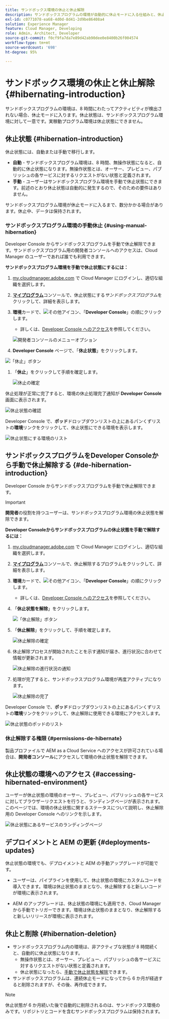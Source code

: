 ```yaml
---
title: サンドボックス環境の休止と休止解除
description: サンドボックスプログラムの環境が自動的に休止モードに入る仕組みと、休止解除の方法について説明します。
exl-id: c0771078-ea68-4d0d-8d41-2d9be86408a4
solution: Experience Manager
feature: Cloud Manager, Developing
role: Admin, Architect, Developer
source-git-commit: f0cf9fa7da7e89d42ab90dee0e8400b26f004574
workflow-type: tm+mt
source-wordcount: '698'
ht-degree: 95%

---
```



# サンドボックス環境の休止と休止解除 {#hibernating-introduction}

サンドボックスプログラムの環境は、8 時間にわたってアクティビティが検出されない場合、休止モードに入ります。休止状態は、サンドボックスプログラム環境に対して一意です。実稼動プログラム環境は休止状態にできません。

## 休止状態 {#hibernation-introduction}

休止状態には、自動または手動で移行します。

* **自動** - サンドボックスプログラム環境は、8 時間、無操作状態になると、自動的に休止状態になります。無操作状態とは、オーサー、プレビュー、パブリッシュの各サービスに対するリクエストがない状態と定義されます。
* **手動** - ユーザーはサンドボックスプログラム環境を手動で休止状態にできます。前述のとおり休止状態は自動的に発生するので、そのための要件はありません。

サンドボックスプログラム環境が休止モードに入るまで、数分かかる場合があります。休止中、データは保持されます。

### サンドボックスプログラム環境の手動休止 {#using-manual-hibernation}

Developer Console からサンドボックスプログラムを手動で休止解除できます。サンドボックスプログラム用の開発者コンソールへのアクセスは、Cloud Manager のユーザーであれば誰でも利用できます。

**サンドボックスプログラム環境を手動で休止状態にするには：**

1. [my.cloudmanager.adobe.com](https://my.cloudmanager.adobe.com/) で Cloud Manager にログインし、適切な組織を選択します。

1. **[マイプログラム](/help/implementing/cloud-manager/navigation.md#my-programs)**&#x200B;コンソールで、休止状態にする&#x200B;*サンドボックスプログラム*&#x200B;をクリックして、詳細を表示します。

1. **環境**&#x200B;カードで、![その他アイコン](https://spectrum.adobe.com/static/icons/workflow_18/Smock_More_18_N.svg)、「**Developer Console**」の順にクリックします。

   * 詳しくは、[Developer Console へのアクセス](/help/implementing/cloud-manager/manage-environments.md#accessing-developer-console)を参照してください。

   ![開発者コンソールのメニューオプション](/help/implementing/cloud-manager/assets/developer-console-menu-option.png)

1. **Developer Console** ページで、「**休止状態**」をクリックします。

<!-- UPDATE THESE SCREENSHOTS WHEN NEW AEM DEVELOPER CONSOLE UI IS RELEASED. AS OF OCTOBER 14, 2024, NEW UI IS STILL IN BETA -->

![「休止」ボタン](assets/hibernate-1.png)

1. 「**休止**」をクリックして手順を確定します。

   ![休止の確定](assets/hibernate-2.png)

休止処理が正常に完了すると、環境の休止処理完了通知が **Developer Console** 画面に表示されます。

![休止状態の確認](assets/hibernate-4.png)

Developer Console で、**ポッド**&#x200B;ドロップダウンリストの上にあるパンくずリストの&#x200B;**環境**&#x200B;リンクをクリックして、休止状態にできる環境を表示します。

![休止状態にする環境のリスト](assets/hibernate-1b.png)

## サンドボックスプログラムをDeveloper Consoleから手動で休止解除する {#de-hibernation-introduction}

Developer Console からサンドボックスプログラムを手動で休止解除できます。

>[!IMPORTANT]
>
>**開発者**&#x200B;の役割を持つユーザーは、サンドボックスプログラム環境の休止状態を解除できます。

**Developer Consoleからサンドボックスプログラムの休止状態を手動で解除するには：**

1. [my.cloudmanager.adobe.com](https://my.cloudmanager.adobe.com/) で Cloud Manager にログインし、適切な組織を選択します。

1. **[マイプログラム](/help/implementing/cloud-manager/navigation.md#my-programs)**&#x200B;コンソールで、休止解除するプログラムをクリックして、詳細を表示します。

1. **環境**&#x200B;カードで、![その他アイコン](https://spectrum.adobe.com/static/icons/workflow_18/Smock_More_18_N.svg)、「**Developer Console**」の順にクリックします。

   * 詳しくは、[Developer Console へのアクセス](/help/implementing/cloud-manager/manage-environments.md#accessing-developer-console)を参照してください。

1. 「**休止状態を解除**」をクリックします。

   ![「休止解除」ボタン](assets/de-hibernation-img1.png)

1. 「**休止解除**」をクリックして、手順を確定します。

   ![休止解除の確定](assets/de-hibernation-img2.png)

1. 休止解除プロセスが開始されたことを示す通知が届き、進行状況に合わせて情報が更新されます。

   ![休止解除の進行状況の通知](assets/de-hibernation-img3.png)

1. 処理が完了すると、サンドボックスプログラム環境が再度アクティブになります。

   ![休止解除の完了](assets/de-hibernation-img4.png)

Developer Console で、**ポッド**&#x200B;ドロップダウンリストの上にあるパンくずリストの&#x200B;**環境**&#x200B;リンクをクリックして、休止解除に使用できる環境にアクセスします。

![休止状態のポッドのリスト](assets/de-hibernate-1b.png)

### 休止解除する権限 {#permissions-de-hibernate}

製品プロファイルで AEM as a Cloud Service へのアクセスが許可されている場合は、**開発者コンソール**&#x200B;にアクセスして環境の休止状態を解除できます。

## 休止状態の環境へのアクセス {#accessing-hibernated-environment}

ユーザーが休止状態の環境のオーサー、プレビュー、パブリッシュの各サービスに対してブラウザーリクエストを行うと、ランディングページが表示されます。このページでは、環境の休止状態に関するステータスについて説明し、休止解除用の Developer Console へのリンクを示します。

![休止状態にあるサービスのランディングページ](assets/de-hibernation-img5.png)

## デプロイメントと AEM の更新 {#deployments-updates}

休止状態の環境でも、デプロイメントと AEM の手動アップグレードが可能です。

* ユーザーは、パイプラインを使用して、休止状態の環境にカスタムコードを導入できます。環境は休止状態のままとなり、休止解除すると新しいコードが環境に表示されます。

* AEM のアップグレードは、休止状態の環境にも適用でき、Cloud Manager から手動でトリガーできます。環境は休止状態のままとなり、休止解除すると新しいリリースが環境に表示されます。

## 休止と削除 {#hibernation-deletion}

* サンドボックスプログラム内の環境は、非アクティブな状態が 8 時間続くと、自動的に休止状態になります。
   * 無操作状態とは、オーサー、プレビュー、パブリッシュの各サービスに対するリクエストがない状態と定義されます。
   * 休止状態になったら、[手動で休止状態を解除](#de-hibernation-introduction)できます。
* サンドボックスプログラムは、連続休止モードになってから 6 か月が経過すると削除されますが、その後、再作成できます。

>[!NOTE]
>
>休止状態が 6 か月続いた後で自動的に削除されるのは、サンドボックス環境のみです。リポジトリとコードを含むサンドボックスプログラムは保持されます。
